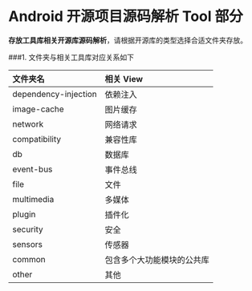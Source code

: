 Android 开源项目源码解析 Tool 部分
====================================
**存放工具库相关开源库源码解析**，请根据开源库的类型选择合适文件夹存放。  

###1. 文件夹与相关工具库对应关系如下

文件夹名 | 相关 View 
:------------- | :------------- 
dependency-injection | 依赖注入
image-cache | 图片缓存
network | 网络请求
compatibility | 兼容性库
db | 数据库
event-bus | 事件总线
file | 文件
multimedia | 多媒体
plugin | 插件化
security | 安全
sensors | 传感器
common | 包含多个大功能模块的公共库
other | 其他